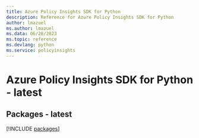 ```yaml
---
title: Azure Policy Insights SDK for Python
description: Reference for Azure Policy Insights SDK for Python
author: lmazuel
ms.author: lmazuel
ms.data: 06/28/2023
ms.topic: reference
ms.devlang: python
ms.service: policyinsights
---
```

# Azure Policy Insights SDK for Python - latest
## Packages - latest
[!INCLUDE [packages](policy-insights-index.md)]